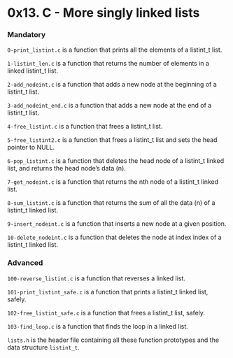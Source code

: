 # 0x13. C - More singly linked lists
### Mandatory
```0-print_listint.c``` is a function that prints all the elements of a listint_t list.

```1-listint_len.c``` is a function that returns the number of elements in a linked listint_t list.

```2-add_nodeint.c``` is a function that adds a new node at the beginning of a listint_t list.

```3-add_nodeint_end.c``` is a function that adds a new node at the end of a listint_t list.

```4-free_listint.c``` is a function that frees a listint_t list.

```5-free_listint2.c``` is a function that frees a listint_t list and sets the head pointer to NULL.

```6-pop_listint.c``` is a function that deletes the head node of a listint_t linked list, and returns the head node’s data (n).

```7-get_nodeint.c``` is a function that returns the nth node of a listint_t linked list.

```8-sum_listint.c``` is a function that returns the sum of all the data (n) of a listint_t linked list.

```9-insert_nodeint.c``` is a function that inserts a new node at a given position.

```10-delete_nodeint.c``` is a function that deletes the node at index index of a listint_t linked list.

### Advanced 
```100-reverse_listint.c``` is a function that reverses a linked list.

```101-print_listint_safe.c``` is a function that prints a listint_t linked list, safely.

```102-free_listint_safe.c``` is a function that frees a listint_t list, safely.

```103-find_loop.c``` is a function that finds the loop in a linked list.

```lists.h``` is the header file containing all these function prototypes and the data structure ```listint_t```.
